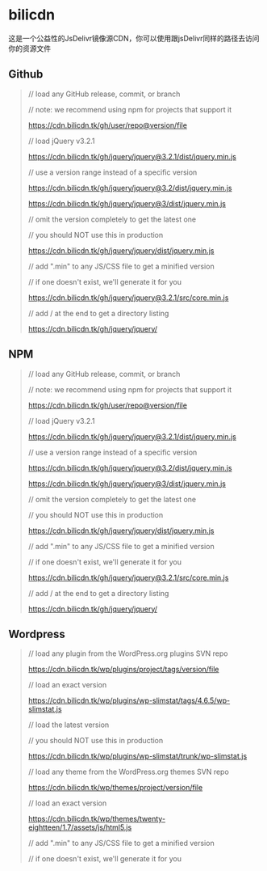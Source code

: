 # bilicdn

这是一个公益性的JsDelivr镜像源CDN，你可以使用跟jsDelivr同样的路径去访问你的资源文件

## Github

> // load any GitHub release, commit, or branch
>
> // note: we recommend using npm for projects that support it
>
> https://cdn.bilicdn.tk/gh/user/repo@version/file
>
> // load jQuery v3.2.1
>
> https://cdn.bilicdn.tk/gh/jquery/jquery@3.2.1/dist/jquery.min.js
>
> // use a version range instead of a specific version
>
> https://cdn.bilicdn.tk/gh/jquery/jquery@3.2/dist/jquery.min.js
>
> https://cdn.bilicdn.tk/gh/jquery/jquery@3/dist/jquery.min.js
>
> // omit the version completely to get the latest one
>
> // you should NOT use this in production
>
> https://cdn.bilicdn.tk/gh/jquery/jquery/dist/jquery.min.js
>
> // add ".min" to any JS/CSS file to get a minified version
>
> // if one doesn't exist, we'll generate it for you
>
> https://cdn.bilicdn.tk/gh/jquery/jquery@3.2.1/src/core.min.js
>
> // add / at the end to get a directory listing
>
> https://cdn.bilicdn.tk/gh/jquery/jquery/

## NPM

> // load any GitHub release, commit, or branch
>
> // note: we recommend using npm for projects that support it
>
> https://cdn.bilicdn.tk/gh/user/repo@version/file
>
> // load jQuery v3.2.1
>
> https://cdn.bilicdn.tk/gh/jquery/jquery@3.2.1/dist/jquery.min.js
>
> // use a version range instead of a specific version
>
> https://cdn.bilicdn.tk/gh/jquery/jquery@3.2/dist/jquery.min.js
>
> https://cdn.bilicdn.tk/gh/jquery/jquery@3/dist/jquery.min.js
>
> // omit the version completely to get the latest one
>
> // you should NOT use this in production
>
> https://cdn.bilicdn.tk/gh/jquery/jquery/dist/jquery.min.js
>
> // add ".min" to any JS/CSS file to get a minified version
>
> // if one doesn't exist, we'll generate it for you
>
> https://cdn.bilicdn.tk/gh/jquery/jquery@3.2.1/src/core.min.js
>
> // add / at the end to get a directory listing
>
> https://cdn.bilicdn.tk/gh/jquery/jquery/

## Wordpress

> // load any plugin from the WordPress.org plugins SVN repo
>
> https://cdn.bilicdn.tk/wp/plugins/project/tags/version/file
>
> // load an exact version
>
> https://cdn.bilicdn.tk/wp/plugins/wp-slimstat/tags/4.6.5/wp-slimstat.js
>
> // load the latest version
>
> // you should NOT use this in production
>
> https://cdn.bilicdn.tk/wp/plugins/wp-slimstat/trunk/wp-slimstat.js
>
> // load any theme from the WordPress.org themes SVN repo
>
> https://cdn.bilicdn.tk/wp/themes/project/version/file
>
> // load an exact version
>
> https://cdn.bilicdn.tk/wp/themes/twenty-eightteen/1.7/assets/js/html5.js
>
> // add ".min" to any JS/CSS file to get a minified version
>
> // if one doesn't exist, we'll generate it for you